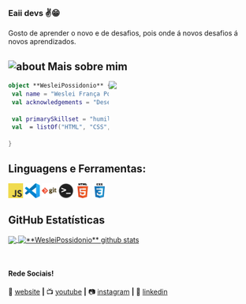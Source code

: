 ### Eaii devs ✌️😁

Gosto de aprender o novo e de desafios, pois onde á novos desafios á novos aprendizados.

## <img width="45" alt="about" src="https://raw.github.com/elizarov/elizarov/master/about.png"> Mais sobre mim

<img align="right" width="300" src="https://media.giphy.com/media/9B8wYztAoe1zO/source.gif"/>

```kotlin
object **WesleiPossidonio** {
 val name = "Weslei França Possidonio"
 val acknowledgements = "Desenvolverdor Front-End"
 
 val primarySkillset = "humility, agility, teamwork"
 val  = listOf("HTML", "CSS", "JavaScript", "Git", "GitHub") 

}
```

## **Linguagens e Ferramentas:**  

<code><img height="30" src="https://raw.githubusercontent.com/github/explore/80688e429a7d4ef2fca1e82350fe8e3517d3494d/topics/javascript/javascript.png"></code>
<code><img height="30" src="https://raw.githubusercontent.com/github/explore/80688e429a7d4ef2fca1e82350fe8e3517d3494d/topics/visual-studio-code/visual-studio-code.png"></code>
<code><img height="30" src="https://raw.githubusercontent.com/github/explore/80688e429a7d4ef2fca1e82350fe8e3517d3494d/topics/git/git.png"></code>
<code><img height="30" src="https://raw.githubusercontent.com/github/explore/80688e429a7d4ef2fca1e82350fe8e3517d3494d/topics/terminal/terminal.png"></code>
<code><img height="30" src="https://raw.githubusercontent.com/github/explore/80688e429a7d4ef2fca1e82350fe8e3517d3494d/topics/html/html.png"></code>
<code><img height="30" src="https://raw.githubusercontent.com/github/explore/80688e429a7d4ef2fca1e82350fe8e3517d3494d/topics/css/css.png"></code>


## **GitHub Estatísticas**


<a href="https://github.com/Gurupreet">
  <img align="center" src="https://github-readme-stats.vercel.app/api/top-langs/?username=WesleiPossidonio&theme=dracula&hide_langs_below=1" />
</a>

<a href="https://github.com/Gurupreet">
 <img align="center" src="https://github-readme-stats.vercel.app/api?username=WesleiPossidonio&show_icons=true&theme=dracula&line_height=27" alt="**WesleiPossidonio** github stats"/>
</a>

[website]: https://#/
[youtube]: https://www.youtube.com/user/#/
[instagram]: https://www.instagram.com/weslei_drums/
[linkedin]: https://www.linkedin.com/in/weslei-frança-possidonio-676aa8215/
<br>

#### Rede Sociais!

🏡 [website][website] **|** 
📺 [youtube][youtube] **|** 
📷 [instagram][instagram] **|** 
👔 [linkedin][linkedin] 

